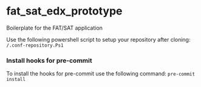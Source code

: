 # fat_sat_edx_prototype
Boilerplate for the FAT/SAT application

Use the following powershell script to setup your repository after cloning: ``/.conf-repository.Ps1`` 

### Install hooks for pre-commit 
To install the hooks for pre-commit use the following command: `pre-commit install`
